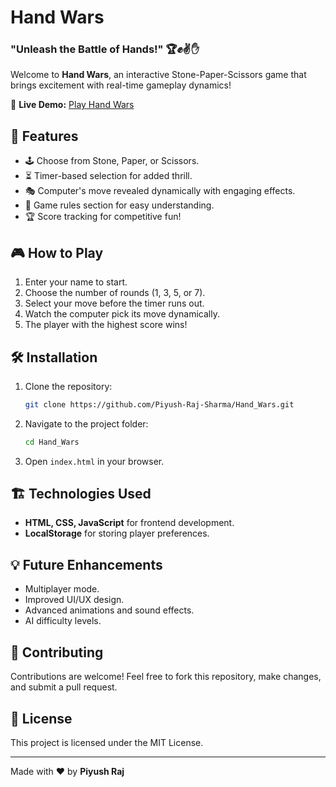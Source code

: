# Hand Wars

### "Unleash the Battle of Hands!" 🏆✊✌️✋

Welcome to **Hand Wars**, an interactive Stone-Paper-Scissors game that brings excitement with real-time gameplay dynamics!

🔗 **Live Demo:** [Play Hand Wars](https://piyush-raj-sharma.github.io/Hand_Wars/)

## 🚀 Features

- 🕹️ Choose from Stone, Paper, or Scissors.
- ⏳ Timer-based selection for added thrill.
- 🎭 Computer's move revealed dynamically with engaging effects.
- 📜 Game rules section for easy understanding.
- 🏆 Score tracking for competitive fun!

## 🎮 How to Play

1. Enter your name to start.
2. Choose the number of rounds (1, 3, 5, or 7).
3. Select your move before the timer runs out.
4. Watch the computer pick its move dynamically.
5. The player with the highest score wins!

## 🛠️ Installation

1. Clone the repository:
   ```sh
   git clone https://github.com/Piyush-Raj-Sharma/Hand_Wars.git
   ```
2. Navigate to the project folder:
   ```sh
   cd Hand_Wars
   ```
3. Open `index.html` in your browser.

## 🏗️ Technologies Used

- **HTML, CSS, JavaScript** for frontend development.
- **LocalStorage** for storing player preferences.

## 💡 Future Enhancements

- Multiplayer mode.
- Improved UI/UX design.
- Advanced animations and sound effects.
- AI difficulty levels.

## 🤝 Contributing

Contributions are welcome! Feel free to fork this repository, make changes, and submit a pull request.

## 📜 License

This project is licensed under the MIT License.

---

Made with ❤️ by **Piyush Raj**

